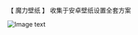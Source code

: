 【 魔力壁纸 】
收集于安卓壁纸设置全套方案

![Image text](https://raw.github.com/skymarginal/Wallpaper/master/screenshots/moli01.jpg)

